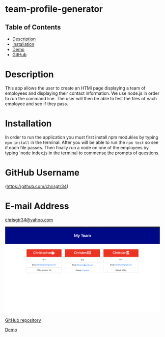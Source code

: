 # team-profile-generator

  ## Table of Contents
  * [Description](#description)
  * [Installation](#installation)
  * [Demo](#demo)
  * [GitHub](#github)
  
  # Description
  This app allows the user to create an HTMl page displaying a team of employees and displaying their contact information. We use node.js in order to run the command line. The user will then be able to test the files of each employee and see if they pass. 

  # Installation
  In order to run the application you must first install npm modukles by typing `npm install` in the terminal. After you will be able to run the `npm test` so see if each file passes. Then finally run a node on one of the employees by typing `node index.js in the terminal to commense the prompts of questions. 

  # GitHub Username
 (https://github.com/chrisgtr34)


  # E-mail Address
  chrisgtr34@yahoo.com
 

![alt screen shot](./Screen%20Shot%202022-09-19%20at%2012.47.24%20AM.png)

[GitHub repository](https://github.com/chrisgtr34/team-profile-generator)

[Demo](https://drive.google.com/file/d/1mI0c0j6XhLw0ecLIMYdch3tF9JBuWLGx/view)